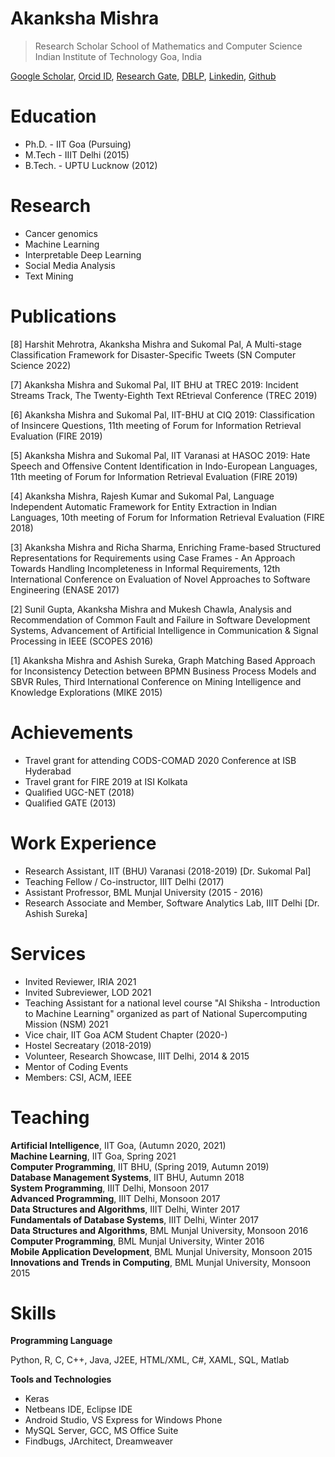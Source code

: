 # Akanksha Mishra
> Research Scholar
> School of Mathematics and Computer Science  
> Indian Institute of Technology Goa, India  

[Google Scholar](https://scholar.google.com/citations?user=zcaHZnwAAAAJ&hl=en&authuser=1), [Orcid ID](https://orcid.org/0000-0002-7757-2432), [Research Gate](https://www.researchgate.net/profile/Akanksha_Mishra25), [DBLP](https://dblp.org/pers/hd/m/Mishra:Akanksha), [Linkedin](https://www.linkedin.com/in/akanksha-m-5abb95a0/), [Github](https://github.com/AkankshaMishra)

# Education

* Ph.D. - IIT Goa (Pursuing)
* M.Tech - IIIT Delhi (2015)
* B.Tech. - UPTU Lucknow (2012)

# Research

* Cancer genomics
* Machine Learning
* Interpretable Deep Learning  
* Social Media Analysis
* Text Mining

# Publications

[8] Harshit Mehrotra, Akanksha Mishra and Sukomal Pal, A Multi-stage Classification Framework for Disaster-Specific Tweets (SN Computer Science 2022)

[7] Akanksha Mishra and Sukomal Pal, IIT BHU at TREC 2019: Incident Streams Track, The Twenty-Eighth Text REtrieval Conference (TREC 2019)

[6] Akanksha Mishra and Sukomal Pal, IIT-BHU at CIQ 2019: Classification of Insincere Questions, 11th meeting of Forum for Information Retrieval Evaluation (FIRE 2019)

[5] Akanksha Mishra and Sukomal Pal, IIT Varanasi at HASOC 2019: Hate Speech and Offensive Content Identification in Indo-European Languages, 11th meeting of Forum for Information Retrieval Evaluation (FIRE 2019)

[4] Akanksha Mishra, Rajesh Kumar and Sukomal Pal, Language Independent Automatic Framework for Entity Extraction in Indian Languages, 10th meeting of Forum for Information Retrieval Evaluation (FIRE 2018)

[3] Akanksha Mishra and Richa Sharma, Enriching Frame-based Structured Representations for Requirements using Case Frames - An Approach Towards Handling Incompleteness in Informal Requirements,  12th International Conference on Evaluation of Novel Approaches to Software Engineering (ENASE 2017) 

[2] Sunil Gupta, Akanksha Mishra and Mukesh Chawla, Analysis and Recommendation of Common Fault and Failure in Software Development Systems,  Advancement of Artificial Intelligence in Communication & Signal Processing in IEEE (SCOPES 2016) 

[1] Akanksha Mishra and Ashish Sureka, Graph Matching Based Approach for Inconsistency Detection between BPMN Business Process Models and SBVR Rules,  Third International Conference on Mining Intelligence and Knowledge Explorations (MIKE 2015)

# Achievements

* Travel grant for attending CODS-COMAD 2020 Conference at ISB Hyderabad
* Travel grant for FIRE 2019 at ISI Kolkata
* Qualified UGC-NET (2018)
* Qualified GATE (2013)


# Work Experience

* Research Assistant, IIT (BHU) Varanasi (2018-2019) [Dr. Sukomal Pal]
* Teaching Fellow / Co-instructor, IIIT Delhi (2017)
* Assistant Profressor, BML Munjal University (2015 - 2016)
* Research Associate and Member, Software Analytics Lab, IIIT Delhi [Dr. Ashish Sureka]

# Services

* Invited Reviewer, IRIA 2021  
* Invited Subreviewer, LOD 2021  
* Teaching Assistant for a national level course "AI Shiksha - Introduction to Machine Learning" organized as part of National Supercomputing Mission (NSM) 2021
* Vice chair, IIT Goa ACM Student Chapter (2020-)
* Hostel Secreatary (2018-2019)
* Volunteer, Research Showcase, IIIT Delhi, 2014 & 2015
* Mentor of Coding Events
* Members: CSI, ACM, IEEE

# Teaching

**Artificial Intelligence**, IIT Goa, (Autumn 2020, 2021)  
**Machine Learning**, IIT Goa, Spring 2021    
**Computer Programming**, IIT BHU, (Spring 2019, Autumn 2019)   
**Database Management Systems**, IIT BHU, Autumn 2018  
**System Programming**, IIIT Delhi, Monsoon 2017  
**Advanced Programming**, IIIT Delhi, Monsoon 2017  
**Data Structures and Algorithms**, IIIT Delhi, Winter 2017  
**Fundamentals of Database Systems**, IIIT Delhi, Winter 2017  
**Data Structures and Algorithms**, BML Munjal University, Monsoon 2016  
**Computer Programming**, BML Munjal University, Winter 2016  
**Mobile Application Development**, BML Munjal University, Monsoon 2015  
**Innovations and Trends in Computing**, BML Munjal University, Monsoon 2015  

# Skills

**Programming Language**

Python, R, C, C++, Java, J2EE, HTML/XML, C#, XAML, SQL, Matlab

**Tools and Technologies**

* Keras
* Netbeans IDE, Eclipse IDE 
* Android Studio, VS Express for Windows Phone
* MySQL Server, GCC, MS Office Suite
* Findbugs, JArchitect, Dreamweaver

